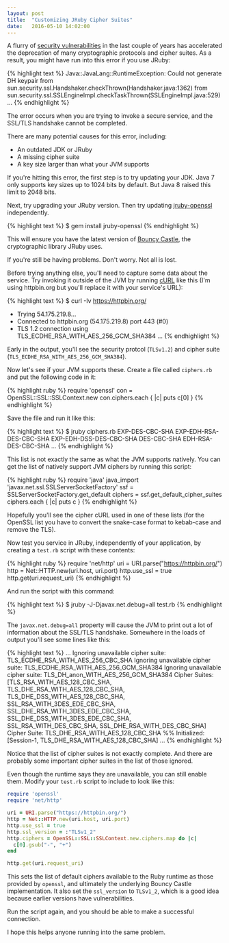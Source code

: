 ```yaml
---
layout: post
title:  "Customizing JRuby Cipher Suites"
date:   2016-05-10 14:02:00
---
```


A flurry of [security vulnerabilities](https://en.wikipedia.org/wiki/Logjam_%28computer_security%29)
in the last couple of years has accelerated the deprecation of many
cryptographic protocols and cipher suites. As a result, you might have run into this error if you use JRuby:

{% highlight text %}
Java::JavaLang::RuntimeException: Could not generate DH keypair
    from sun.security.ssl.Handshaker.checkThrown(Handshaker.java:1362)
    from sun.security.ssl.SSLEngineImpl.checkTaskThrown(SSLEngineImpl.java:529)
    ...
{% endhighlight %}

The error occurs when you are trying to invoke a secure service, and the SSL/TLS handshake cannot be completed.

There are many potential causes for this error, including:

* An outdated JDK or JRuby
* A missing cipher suite
* A key size larger than what your JVM supports

If you're hitting this error, the first step is to try updating your JDK. Java 7 only supports key sizes up to 1024 bits by default.
But Java 8 raised this limit to 2048 bits.

Next, try upgrading your JRuby version. Then try updating [jruby-openssl](https://github.com/jruby/jruby-openssl) independently.

{% highlight text %}
$ gem install jruby-openssl
{% endhighlight %}

This will ensure you have the latest version of [Bouncy Castle](http://www.bouncycastle.org), the cryptographic library JRuby uses.

If you're still be having problems. Don't worry. Not all is lost.

Before trying anything else, you'll need to capture some data about the service. Try invoking it outside of the JVM by
running [cURL](http://curl.haxx.se) like this (I'm using httpbin.org but you'll replace it with your service's URL):

{% highlight text %}
$ curl -Iv https://httpbin.org/
*   Trying 54.175.219.8...
* Connected to httpbin.org (54.175.219.8) port 443 (#0)
* TLS 1.2 connection using TLS_ECDHE_RSA_WITH_AES_256_GCM_SHA384
...
{% endhighlight %}

Early in the output, you'll see the security protcol (`TLSv1.2`) and cipher suite (`TLS_ECDHE_RSA_WITH_AES_256_GCM_SHA384`).

Now let's see if your JVM supports these. Create a file called `ciphers.rb` and put the following code in it:

{% highlight ruby %}
require 'openssl'
con = OpenSSL::SSL::SSLContext.new
con.ciphers.each { |c| puts c[0] }
{% endhighlight %}

Save the file and run it like this:

{% highlight text %}
$ jruby ciphers.rb
EXP-DES-CBC-SHA
EXP-EDH-RSA-DES-CBC-SHA
EXP-EDH-DSS-DES-CBC-SHA
DES-CBC-SHA
EDH-RSA-DES-CBC-SHA
...
{% endhighlight %}

This list is not exactly the same as what the JVM supports natively. You can get the list of natively support JVM ciphers by running this script:

{% highlight ruby %}
require 'java'
java_import 'javax.net.ssl.SSLServerSocketFactory'
ssf = SSLServerSocketFactory.get_default
ciphers = ssf.get_default_cipher_suites
ciphers.each { |c| puts c }
{% endhighlight %}

Hopefully you'll see the cipher cURL used in one of these lists (for the OpenSSL list you have to convert the snake-case format to kebab-case and remove the TLS).

Now test you service in JRuby, independently of your application, by creating a `test.rb` script with these contents:

{% highlight ruby %}
require 'net/http'
uri = URI.parse("https://httpbin.org/")
http = Net::HTTP.new(uri.host, uri.port)
http.use_ssl = true
http.get(uri.request_uri)
{% endhighlight %}

And run the script with this command:

{% highlight text %}
$ jruby -J-Djavax.net.debug=all test.rb
{% endhighlight %}

The `javax.net.debug=all` property will cause the JVM to print out a lot of information about the SSL/TLS handshake.
Somewhere in the loads of output you'll see some lines like this:

{% highlight text %}
...
Ignoring unavailable cipher suite: TLS_ECDHE_RSA_WITH_AES_256_CBC_SHA
Ignoring unavailable cipher suite: TLS_ECDHE_RSA_WITH_AES_256_GCM_SHA384
Ignoring unavailable cipher suite: TLS_DH_anon_WITH_AES_256_GCM_SHA384
Cipher Suites: [TLS_RSA_WITH_AES_128_CBC_SHA, TLS_DHE_RSA_WITH_AES_128_CBC_SHA, TLS_DHE_DSS_WITH_AES_128_CBC_SHA, SSL_RSA_WITH_3DES_EDE_CBC_SHA, SSL_DHE_RSA_WITH_3DES_EDE_CBC_SHA, SSL_DHE_DSS_WITH_3DES_EDE_CBC_SHA, SSL_RSA_WITH_DES_CBC_SHA, SSL_DHE_RSA_WITH_DES_CBC_SHA]
Cipher Suite: TLS_DHE_RSA_WITH_AES_128_CBC_SHA
%% Initialized:  [Session-1, TLS_DHE_RSA_WITH_AES_128_CBC_SHA]
...
{% endhighlight %}

Notice that the list of cipher suites is not exactly complete. And there are probably some important cipher suites in the list of those ignored.

Even though the runtime says they are unavailable, you can still enable them. Modify your `test.rb` script to include to look like this:

```ruby
require 'openssl'
require 'net/http'

uri = URI.parse("https://httpbin.org/")
http = Net::HTTP.new(uri.host, uri.port)
http.use_ssl = true
http.ssl_version = :"TLSv1_2"
http.ciphers = OpenSSL::SSL::SSLContext.new.ciphers.map do |c|
  c[0].gsub("-", "+")
end

http.get(uri.request_uri)
```

This sets the list of default ciphers available to the Ruby runtime as those provided by `openssl`, and ultimately the underlying Bouncy Castle implementation.
It also set the `ssl_version` to `TLSv1_2`, which is a good idea because earlier versions have vulnerabilities.

Run the script again, and you should be able to make a successful connection.

I hope this helps anyone running into the same problem.